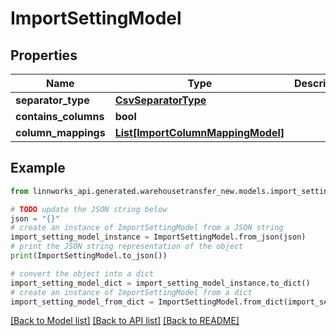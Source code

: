 # ImportSettingModel


## Properties

Name | Type | Description | Notes
------------ | ------------- | ------------- | -------------
**separator_type** | [**CsvSeparatorType**](CsvSeparatorType.md) |  | [optional] 
**contains_columns** | **bool** |  | [optional] 
**column_mappings** | [**List[ImportColumnMappingModel]**](ImportColumnMappingModel.md) |  | [optional] 

## Example

```python
from linnworks_api.generated.warehousetransfer_new.models.import_setting_model import ImportSettingModel

# TODO update the JSON string below
json = "{}"
# create an instance of ImportSettingModel from a JSON string
import_setting_model_instance = ImportSettingModel.from_json(json)
# print the JSON string representation of the object
print(ImportSettingModel.to_json())

# convert the object into a dict
import_setting_model_dict = import_setting_model_instance.to_dict()
# create an instance of ImportSettingModel from a dict
import_setting_model_from_dict = ImportSettingModel.from_dict(import_setting_model_dict)
```
[[Back to Model list]](../README.md#documentation-for-models) [[Back to API list]](../README.md#documentation-for-api-endpoints) [[Back to README]](../README.md)


